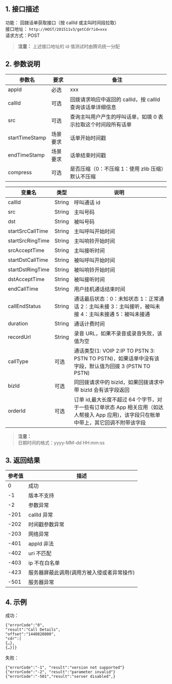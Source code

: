 ## 1. 接口描述

功能： 回拨话单获取接口（按 callId 或主叫时间段拉取）    
接口地址： `http://HOST/201511v3/getCdr?id=xxx`  
请求方式：POST  

>**注意：**
>上述接口地址的 id 值测试时由腾讯统一分配

## 2. 参数说明 
| 参数名 | 要求 | 备注 | 
|---------|---------|------------|
| appId | 必选 | xxx | 
| callId | 可选 | 回拨请求响应中返回的 callId，按 callId 查询该话单详细信息 | 
| src | 可选 | 查询主叫用户产生的呼叫话单，如填 0 表示拉取这个时间段所有话单 | 
| startTimeStamp | 场景要求 | 话单开始时间戳 | 
| endTimeStamp | 场景要求 | 话单结束时间戳 | 
| compress | 可选 | 是否压缩（0：不压缩 1：使用 zlib 压缩）默认不压缩 | 



| 变量名 | 类型 | 说明 | 
|---------|---------|------------|
| callId | String | 呼叫通话 id | 
| src | String | 主叫号码 | 
| dst | String | 被叫号码 | 
| startSrcCallTime | String | 主叫呼叫开始时间 | 
| startSrcRingTime | String | 主叫响铃开始时间 | 
| srcAcceptTime | String | 主叫接听时间 | 
| startDstCallTime | String | 被叫呼叫开始时间 | 
| startDstRingTime | String | 被叫响铃开始时间 | 
| dstAcceptTime | String | 被叫接听时间 | 
| endCallTime | String | 用户挂机通话结束时间 | 
| callEndStatus | String | 通话最后状态：0：未知状态 1：正常通话 2：主叫未接 3：主叫接听，被叫未接 4：主叫未接通 5：被叫未接通 | 
| duration | String | 通话计费时间 | 
| recordUrl | String | 录音 URL，如果不录音或录音失败，该值为空 | 
| callType | 可选 | 通话类型(1: VOIP 2:IP TO PSTN 3: PSTN TO PSTN)，如果话单中没有该字段，默认值为回拨 3 (PSTN TO PSTN) | 
| bizId | 可选 | 同回拨请求中的 bizId，如果回拨请求中带 bizId 会有该字段返回 | 
| orderId | 可选 | 订单 id,最大长度不超过 64 个字节，对于一些有订单状态 App 相关应用（如达人帮接入 App 应用)，该字段只在帐单中带上，其它回调不附带该字段 | 

>**注意：**  
日期时间的格式：yyyy-MM-dd HH:mm:ss

## 3. 返回结果
| 参考值 | 描述 | 
|---------|---------|
| 0 | 成功 | 
| -1 | 版本不支持 | 
| -2 | 参数异常 | 
| -201 | callId 异常 | 
| -202 | 时间戳参数异常 | 
| -203 | 网络异常 | 
| -401 | appId 非法 | 
| -402 | uri 不匹配 | 
| -403 | ip 不在白名单 | 
| -423 | 服务器屏蔽此调用(调用方被入侵或者异常操作) | 
| -501 | 服务器异常 | 


## 4. 示例

成功： 
```
{"errorCode":"0",
"result":"Call Details",
"offset":"1440820800",
"cdr":[
{…},
{…}]}
```

失败： 
```
{"errorCode":"-1", "result":"version not supported"}
{"errorCode":"-2", "result":"parameter invalid"}
{"errorCode":"-501","result":"server disabled",}
```

